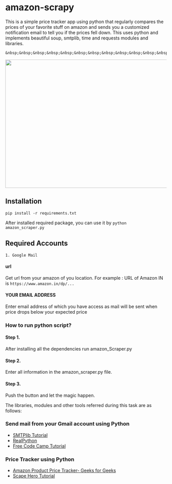 # amazon-scrapy
This is a simple price tracker app using python that regularly compares the prices of your favorite stuff on amazon and sends you a customized notification email to tell you if the prices fell down.
This uses python and implements beautiful soup, smtplib, time and requests modules and libraries.    
    
    &nbsp;&nbsp;&nbsp;&nbsp;&nbsp;&nbsp;&nbsp;&nbsp;&nbsp;&nbsp;&nbsp;&nbsp;&nbsp;&nbsp;&nbsp;&nbsp;&nbsp;&nbsp;&nbsp;&nbsp;&nbsp;&nbsp;&nbsp;&nbsp;&nbsp;&nbsp;&nbsp;&nbsp;&nbsp;&nbsp;&nbsp;&nbsp;&nbsp;&nbsp;&nbsp;
<p align="center"><img src="https://github.com/jelonmusk/amazon-scraper/blob/main/scraper.png" width="700" height="400"></p>    


## Installation
`pip install -r requirements.txt`




After installed required package, you can use it by
`python amazon_scraper.py`

## Required Accounts
```text
1. Google Mail
```


#### url
Get url from your amazon of you location. For example : URL of Amazon IN is `https://www.amazon.in/dp/...`
 



#### YOUR EMAIL ADDRESS
Enter email address of which you have access as mail will be sent when price drops below your expected price


### How to run python script? 
#### Step 1.
After installing all the dependencies run amazon_Scraper.py
#### Step 2.
Enter all information in the amazon_scraper.py file.
#### Step 3.
Push the button and let the magic happen.

    
    
The libraries, modules and other tools referred during this task are as follows:
<h3>Send mail from your Gmail account using Python</h3>
<ul>
  <li><a href= "https://www.geeksforgeeks.org/send-mail-gmail-account-using-python/">SMTPlib Tutorial</a></li>
  <li><a href= "https://realpython.com/python-send-email/">RealPython</a></li>
  <li><a href= "https://www.freecodecamp.org/news/send-emails-using-code-4fcea9df63f/">Free Code Camp Tutorial</a></li>
</ul>

<h3>Price Tracker using Python</h3>
<ul>
  <li><a href= "https://www.geeksforgeeks.org/amazon-product-price-tracker-using-python/">Amazon Product Price Tracker- Geeks for Geeks</a></li>
  <li><a href= "https://www.scrapehero.com/tutorial-how-to-scrape-amazon-seller-prices-using-python/">Scape Hero Tutorial</a></li>
  </ul>
  
  


